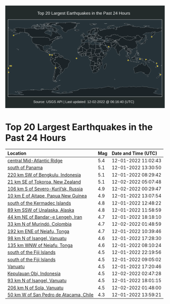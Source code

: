 ![Map](./map.png)

# Top 20 Largest Earthquakes in the Past 24 Hours

| Location | Mag | Date and Time (UTC) |
|:---|:---|:---|
| [central Mid-Atlantic Ridge](https://earthquake.usgs.gov/earthquakes/eventpage/us6000j608) | 5.4 | 12-01-2022 11:02:43 |
| [south of Panama](https://earthquake.usgs.gov/earthquakes/eventpage/us6000j612) | 5.1 | 12-01-2022 13:30:50 |
| [220 km SW of Bengkulu, Indonesia](https://earthquake.usgs.gov/earthquakes/eventpage/us6000j5z2) | 5.1 | 12-01-2022 08:29:42 |
| [21 km SE of Tokoroa, New Zealand](https://earthquake.usgs.gov/earthquakes/eventpage/us6000j68b) | 5.1 | 12-02-2022 05:07:48 |
| [106 km S of Severo-Kuril’sk, Russia](https://earthquake.usgs.gov/earthquakes/eventpage/us6000j674) | 4.9 | 12-02-2022 00:29:47 |
| [10 km E of Aitape, Papua New Guinea](https://earthquake.usgs.gov/earthquakes/eventpage/us6000j60z) | 4.9 | 12-01-2022 13:07:54 |
| [south of the Kermadec Islands](https://earthquake.usgs.gov/earthquakes/eventpage/us6000j60t) | 4.8 | 12-01-2022 12:48:22 |
| [89 km SSW of Unalaska, Alaska](https://earthquake.usgs.gov/earthquakes/eventpage/us6000j60l) | 4.8 | 12-01-2022 11:58:59 |
| [44 km NE of Bandar-e Lengeh, Iran](https://earthquake.usgs.gov/earthquakes/eventpage/us6000j64v) | 4.7 | 12-01-2022 18:18:10 |
| [33 km N of Murindó, Colombia](https://earthquake.usgs.gov/earthquakes/eventpage/us6000j67s) | 4.7 | 12-02-2022 01:48:59 |
| [192 km ENE of Neiafu, Tonga](https://earthquake.usgs.gov/earthquakes/eventpage/us6000j60g) | 4.7 | 12-01-2022 10:39:46 |
| [98 km N of Isangel, Vanuatu](https://earthquake.usgs.gov/earthquakes/eventpage/us6000j64p) | 4.6 | 12-01-2022 17:28:30 |
| [135 km WNW of Neiafu, Tonga](https://earthquake.usgs.gov/earthquakes/eventpage/us6000j5yu) | 4.6 | 12-01-2022 08:10:24 |
| [south of the Fiji Islands](https://earthquake.usgs.gov/earthquakes/eventpage/us6000j66j) | 4.5 | 12-01-2022 22:19:56 |
| [south of the Fiji Islands](https://earthquake.usgs.gov/earthquakes/eventpage/us6000j5zd) | 4.5 | 12-01-2022 09:05:02 |
| [Vanuatu](https://earthquake.usgs.gov/earthquakes/eventpage/us6000j64l) | 4.5 | 12-01-2022 17:20:46 |
| [Kepulauan Obi, Indonesia](https://earthquake.usgs.gov/earthquakes/eventpage/us6000j67y) | 4.5 | 12-02-2022 02:47:28 |
| [93 km N of Isangel, Vanuatu](https://earthquake.usgs.gov/earthquakes/eventpage/us6000j64t) | 4.5 | 12-01-2022 18:01:15 |
| [206 km N of Sola, Vanuatu](https://earthquake.usgs.gov/earthquakes/eventpage/us6000j67t) | 4.5 | 12-02-2022 01:48:00 |
| [50 km W of San Pedro de Atacama, Chile](https://earthquake.usgs.gov/earthquakes/eventpage/us6000j61b) | 4.3 | 12-01-2022 13:59:21 |
